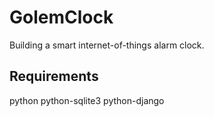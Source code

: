 GolemClock
==========

Building a smart internet-of-things alarm clock.

Requirements
------------
python
python-sqlite3
python-django
